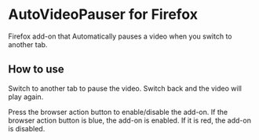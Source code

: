 # AutoVideoPauser for Firefox
Firefox add-on that Automatically pauses a video when you switch to another tab.

## How to use
Switch to another tab to pause the video.
Switch back and the video will play again.

Press the browser action button to enable/disable the add-on.
If the browser action button is blue, the add-on is enabled.
If it is red, the add-on is disabled.
